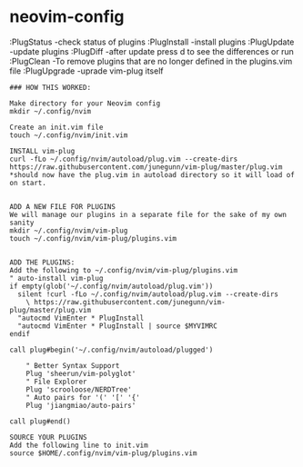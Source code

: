 # neovim-config

:PlugStatus  -check status of plugins
:PlugInstall  -install plugins
:PlugUpdate  -update plugins
:PlugDiff -after update press d to see the differences or run
:PlugClean  -To remove plugins that are no longer defined in the plugins.vim file
:PlugUpgrade -uprade vim-plug itself

~~~
### HOW THIS WORKED:

Make directory for your Neovim config
mkdir ~/.config/nvim

Create an init.vim file
touch ~/.config/nvim/init.vim

INSTALL vim-plug
curl -fLo ~/.config/nvim/autoload/plug.vim --create-dirs https://raw.githubusercontent.com/junegunn/vim-plug/master/plug.vim
*should now have the plug.vim in autoload directory so it will load of on start.


ADD A NEW FILE FOR PLUGINS
We will manage our plugins in a separate file for the sake of my own sanity
mkdir ~/.config/nvim/vim-plug
touch ~/.config/nvim/vim-plug/plugins.vim


ADD THE PLUGINS:
Add the following to ~/.config/nvim/vim-plug/plugins.vim
" auto-install vim-plug
if empty(glob('~/.config/nvim/autoload/plug.vim'))
  silent !curl -fLo ~/.config/nvim/autoload/plug.vim --create-dirs
    \ https://raw.githubusercontent.com/junegunn/vim-plug/master/plug.vim
  "autocmd VimEnter * PlugInstall
  "autocmd VimEnter * PlugInstall | source $MYVIMRC
endif

call plug#begin('~/.config/nvim/autoload/plugged')

    " Better Syntax Support
    Plug 'sheerun/vim-polyglot'
    " File Explorer
    Plug 'scrooloose/NERDTree'
    " Auto pairs for '(' '[' '{'
    Plug 'jiangmiao/auto-pairs'

call plug#end()

SOURCE YOUR PLUGINS
Add the following line to init.vim
source $HOME/.config/nvim/vim-plug/plugins.vim

~~~
